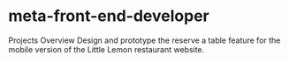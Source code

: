 # meta-front-end-developer
Projects
Overview
Design and prototype the reserve a table feature for the mobile version of the Little Lemon restaurant website. 
